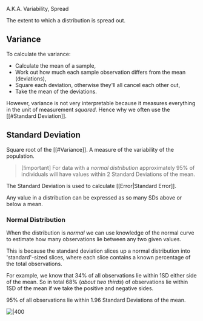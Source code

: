 A.K.A. Variability, Spread

The extent to which a distribution is spread out. 

## Variance

To calculate the variance: 
- Calculate the mean of a sample,
- Work out how much each sample observation differs from the mean (deviations),
- Square each deviation, otherwise they'll all cancel each other out,
- Take the mean of the deviations.

However, variance is not very interpretable because it measures everything in the unit of measurement _squared_. Hence why we often use the [[#Standard Deviation]]. 

## Standard Deviation

Square root of the [[#Variance]]. 
A measure of the variability of the population. 

>[!important] For data with a _normal distribution_ approximately 95% of individuals will have values within 2 Standard Deviations of the mean.

The Standard Deviation is used to calculate [[Error|Standard Error]]. 

Any value in a distribution can be expressed as so many SDs above or below a mean.


### Normal Distribution

When the distribution is _normal_ we can use knowledge of the normal curve to estimate how many observations lie between any two given values. 

This is because the standard deviation slices up a normal distribution into 'standard'-sized slices, where each slice contains a known percentage of the total observations. 

For example, we know that 34% of all observations lie within 1SD either side of the mean. So in total 68% (_about two thirds_) of observations lie within 1SD of the mean if we take the positive and negative sides. 

95% of all observations lie within 1.96 Standard Deviations of the mean. 

![|400](https://i0.wp.com/statisticsbyjim.com/wp-content/uploads/2021/08/empirical_rule_graph2.png?fit=572%2C384&ssl=1)



